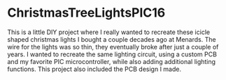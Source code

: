 <h1>ChristmasTreeLightsPIC16</h1>
This is a little DIY project where I really wanted to recreate these icicle shaped christmas lights I bought a couple decades ago at Menards. The wire for the lights was so thin, they eventually broke after just a couple of years. I wanted to recreate the same lighting circuit, using a custom PCB and my favorite PIC microcontroller, while also adding additional lighting functions. This project also included the PCB design I made.
